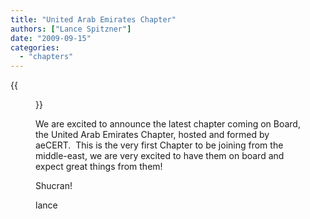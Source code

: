 ```yaml
---
title: "United Arab Emirates Chapter"
authors: ["Lance Spitzner"]
date: "2009-09-15"
categories: 
  - "chapters"
---
```

{{<figure src="images/banner.png" alt="Banner" width="50%">}}

We are excited to announce the latest chapter coming on Board, the United Arab Emirates Chapter, hosted and formed by aeCERT.  This is the very first Chapter to be joining from the middle-east, we are very excited to have them on board and expect great things from them!

  

Shucran!

  

lance
